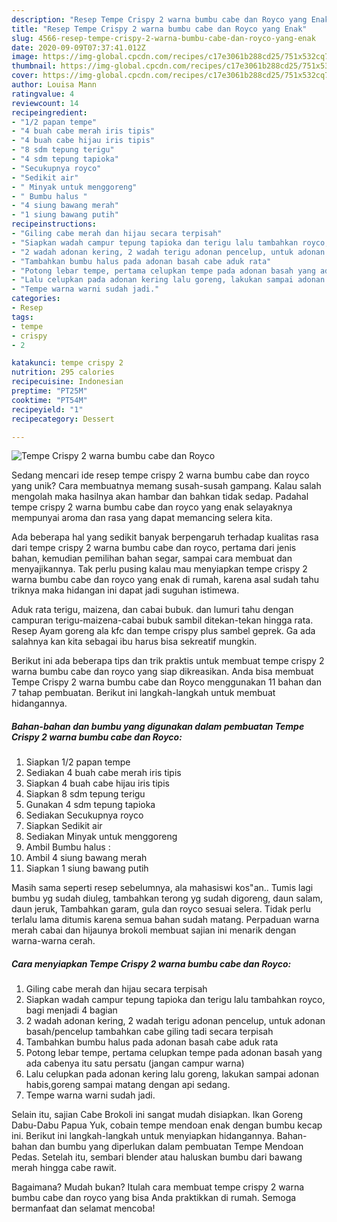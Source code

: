 ```yaml
---
description: "Resep Tempe Crispy 2 warna bumbu cabe dan Royco yang Enak"
title: "Resep Tempe Crispy 2 warna bumbu cabe dan Royco yang Enak"
slug: 4566-resep-tempe-crispy-2-warna-bumbu-cabe-dan-royco-yang-enak
date: 2020-09-09T07:37:41.012Z
image: https://img-global.cpcdn.com/recipes/c17e3061b288cd25/751x532cq70/tempe-crispy-2-warna-bumbu-cabe-dan-royco-foto-resep-utama.jpg
thumbnail: https://img-global.cpcdn.com/recipes/c17e3061b288cd25/751x532cq70/tempe-crispy-2-warna-bumbu-cabe-dan-royco-foto-resep-utama.jpg
cover: https://img-global.cpcdn.com/recipes/c17e3061b288cd25/751x532cq70/tempe-crispy-2-warna-bumbu-cabe-dan-royco-foto-resep-utama.jpg
author: Louisa Mann
ratingvalue: 4
reviewcount: 14
recipeingredient:
- "1/2 papan tempe"
- "4 buah cabe merah iris tipis"
- "4 buah cabe hijau iris tipis"
- "8 sdm tepung terigu"
- "4 sdm tepung tapioka"
- "Secukupnya royco"
- "Sedikit air"
- " Minyak untuk menggoreng"
- " Bumbu halus "
- "4 siung bawang merah"
- "1 siung bawang putih"
recipeinstructions:
- "Giling cabe merah dan hijau secara terpisah"
- "Siapkan wadah campur tepung tapioka dan terigu lalu tambahkan royco, bagi menjadi 4 bagian"
- "2 wadah adonan kering, 2 wadah terigu adonan pencelup, untuk adonan basah/pencelup tambahkan cabe giling tadi secara terpisah"
- "Tambahkan bumbu halus pada adonan basah cabe aduk rata"
- "Potong lebar tempe, pertama celupkan tempe pada adonan basah yang ada cabenya itu satu persatu (jangan campur warna)"
- "Lalu celupkan pada adonan kering lalu goreng, lakukan sampai adonan habis,goreng sampai matang dengan api sedang."
- "Tempe warna warni sudah jadi."
categories:
- Resep
tags:
- tempe
- crispy
- 2

katakunci: tempe crispy 2 
nutrition: 295 calories
recipecuisine: Indonesian
preptime: "PT25M"
cooktime: "PT54M"
recipeyield: "1"
recipecategory: Dessert

---
```



![Tempe Crispy 2 warna bumbu cabe dan Royco](https://img-global.cpcdn.com/recipes/c17e3061b288cd25/751x532cq70/tempe-crispy-2-warna-bumbu-cabe-dan-royco-foto-resep-utama.jpg)

Sedang mencari ide resep tempe crispy 2 warna bumbu cabe dan royco yang unik? Cara membuatnya memang susah-susah gampang. Kalau salah mengolah maka hasilnya akan hambar dan bahkan tidak sedap. Padahal tempe crispy 2 warna bumbu cabe dan royco yang enak selayaknya mempunyai aroma dan rasa yang dapat memancing selera kita.

Ada beberapa hal yang sedikit banyak berpengaruh terhadap kualitas rasa dari tempe crispy 2 warna bumbu cabe dan royco, pertama dari jenis bahan, kemudian pemilihan bahan segar, sampai cara membuat dan menyajikannya. Tak perlu pusing kalau mau menyiapkan tempe crispy 2 warna bumbu cabe dan royco yang enak di rumah, karena asal sudah tahu triknya maka hidangan ini dapat jadi suguhan istimewa.

Aduk rata terigu, maizena, dan cabai bubuk. dan lumuri tahu dengan campuran terigu-maizena-cabai bubuk sambil ditekan-tekan hingga rata. Resep Ayam goreng ala kfc dan tempe crispy plus sambel geprek. Ga ada salahnya kan kita sebagai ibu harus bisa sekreatif mungkin.


Berikut ini ada beberapa tips dan trik praktis untuk membuat tempe crispy 2 warna bumbu cabe dan royco yang siap dikreasikan. Anda bisa membuat Tempe Crispy 2 warna bumbu cabe dan Royco menggunakan 11 bahan dan 7 tahap pembuatan. Berikut ini langkah-langkah untuk membuat hidangannya.

<!--inarticleads1-->

##### Bahan-bahan dan bumbu yang digunakan dalam pembuatan Tempe Crispy 2 warna bumbu cabe dan Royco:

1. Siapkan 1/2 papan tempe
1. Sediakan 4 buah cabe merah iris tipis
1. Siapkan 4 buah cabe hijau iris tipis
1. Siapkan 8 sdm tepung terigu
1. Gunakan 4 sdm tepung tapioka
1. Sediakan Secukupnya royco
1. Siapkan Sedikit air
1. Sediakan  Minyak untuk menggoreng
1. Ambil  Bumbu halus :
1. Ambil 4 siung bawang merah
1. Siapkan 1 siung bawang putih


Masih sama seperti resep sebelumnya, ala mahasiswi kos&#34;an.. Tumis lagi bumbu yg sudah diuleg, tambahkan terong yg sudah digoreng, daun salam, daun jeruk, Tambahkan garam, gula dan royco sesuai selera. Tidak perlu terlalu lama ditumis karena semua bahan sudah matang. Perpaduan warna merah cabai dan hijaunya brokoli membuat sajian ini menarik dengan warna-warna cerah. 

<!--inarticleads2-->

##### Cara menyiapkan Tempe Crispy 2 warna bumbu cabe dan Royco:

1. Giling cabe merah dan hijau secara terpisah
1. Siapkan wadah campur tepung tapioka dan terigu lalu tambahkan royco, bagi menjadi 4 bagian
1. 2 wadah adonan kering, 2 wadah terigu adonan pencelup, untuk adonan basah/pencelup tambahkan cabe giling tadi secara terpisah
1. Tambahkan bumbu halus pada adonan basah cabe aduk rata
1. Potong lebar tempe, pertama celupkan tempe pada adonan basah yang ada cabenya itu satu persatu (jangan campur warna)
1. Lalu celupkan pada adonan kering lalu goreng, lakukan sampai adonan habis,goreng sampai matang dengan api sedang.
1. Tempe warna warni sudah jadi.


Selain itu, sajian Cabe Brokoli ini sangat mudah disiapkan. Ikan Goreng Dabu-Dabu Papua Yuk, cobain tempe mendoan enak dengan bumbu kecap ini. Berikut ini langkah-langkah untuk menyiapkan hidangannya. Bahan-bahan dan bumbu yang diperlukan dalam pembuatan Tempe Mendoan Pedas. Setelah itu, sembari blender atau haluskan bumbu dari bawang merah hingga cabe rawit. 

Bagaimana? Mudah bukan? Itulah cara membuat tempe crispy 2 warna bumbu cabe dan royco yang bisa Anda praktikkan di rumah. Semoga bermanfaat dan selamat mencoba!
